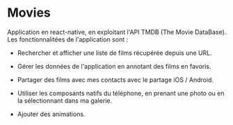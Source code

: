 # Movies

Application en react-native, en exploitant l'API TMDB (The Movie DataBase). Les fonctionnalitées de l'application sont :

  - Rechercher et afficher une liste de films récupérée depuis une URL.
 
  - Gérer les données de l'application en annotant des films en favoris. 
 
  - Partager des films avec mes contacts avec le partage iOS / Android.
 
  - Utiliser les composants natifs du téléphone, en prenant une photo ou en la sélectionnant dans ma galerie.
 
  - Ajouter des animations.
